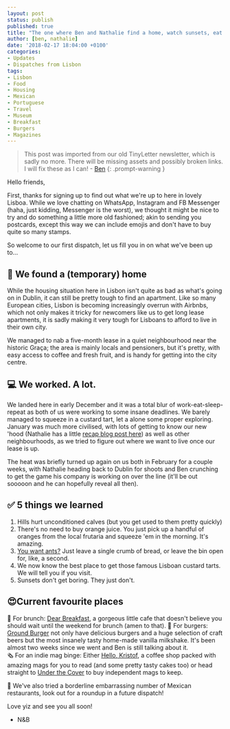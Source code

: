 ```yaml
---
layout: post
status: publish
published: true
title: "The one where Ben and Nathalie find a home, watch sunsets, eat pastries"
author: [ben, nathalie]
date: '2018-02-17 18:04:00 +0100'
categories:
- Updates
- Dispatches from Lisbon
tags:
- Lisbon
- Food
- Housing
- Mexican
- Portuguese
- Travel
- Museum
- Breakfast
- Burgers
- Magazines
---
```

> This post was imported from our old TinyLetter newsletter, which is sadly no more. There will be missing assets and possibly broken links. I will fix these as I can! - [Ben](https://ben.ie)
{: .prompt-warning }

Hello friends, 

First, thanks for signing up to find out what we're up to here in lovely Lisboa. While we love chatting on WhatsApp, Instagram and FB Messenger (haha, just kidding, Messenger is the worst), we thought it might be nice to try and do something a little more old fashioned; akin to sending you postcards, except this way we can include emojis and don't have to buy quite so many stamps. 

So welcome to our first dispatch, let us fill you in on what we've been up to...
 
## 🏡 We found a (temporary) home

While the housing situation here in Lisbon isn't quite as bad as what's going on in Dublin, it can still be pretty tough to find an apartment. Like so many European cities, Lisbon is becoming increasingly overrun with Airbnbs, which not only makes it tricky for newcomers like us to get long lease apartments, it is sadly making it very tough for Lisboans to afford to live in their own city. 

We managed to nab a five-month lease in a quiet neighbourhood near the historic Graça; the area is mainly locals and pensioners, but it's pretty, with easy access to coffee and fresh fruit, and is handy for getting into the city centre.
 
## 💻 We worked. A lot. 

We landed here in early December and it was a total blur of work-eat-sleep-repeat as both of us were working to some insane deadlines. We barely managed to squeeze in a custard tart, let a alone some proper exploring. January was much more civilised, with lots of getting to know our new 'hood (Nathalie has a little [recap blog post here](https://nathalie.ie/blog/2018/01/19/easing-life-lisbon)) as well as other neighbourhoods, as we tried to figure out where we want to live once our lease is up. 

The heat was briefly turned up again on us both in February for a couple weeks, with Nathalie heading back to Dublin for shoots and Ben crunching to get the game his company is working on over the line (it'll be out sooooon and he can hopefully reveal all then).
 
## ✅ 5 things we learned 

1. Hills hurt unconditioned calves (but you get used to them pretty quickly)
2. There's no need to buy orange juice. You just pick up a handful of oranges from the local frutaria and squeeze 'em in the morning. It's amazing. 
3. [You want ants?](https://www.youtube.com/watch?v=KRFpQuRF7YQ) Just leave a single crumb of bread, or leave the bin open for, like, a second.
4. We now know the best place to get those famous Lisboan custard tarts. We will tell you if you visit.
5. Sunsets don't get boring. They just don't.
 

## 😍Current favourite places

🥪 For brunch: [Dear Breakfast](https://www.dearbreakfast.com/), a gorgeous little cafe that doesn't believe you should wait until the weekend for brunch (amen to that). 
🍔 For burgers: [Ground Burger](https://www.groundburger.com/) not only have delicious burgers and a huge selection of craft beers but the most insanely tasty home-made vanilla milkshake. It's been almost two weeks since we went and Ben is still talking about it.  
🗞 For an indie mag binge: Either [Hello, Kristof](https://hellokristof.com/), a coffee shop packed with amazing mags for you to read (and some pretty tasty cakes too) or head straight to [Under the Cover](https://www.underthecover.pt/) to buy independent mags to keep. 

🌮 We've also tried a borderline embarrassing number of Mexican restaurants, look out for a roundup in a future dispatch! 

Love yiz and see you all soon!
- N&B